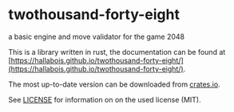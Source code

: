 # twothousand-forty-eight
a basic engine and move validator for the game 2048

This is a library written in rust, the documentation can be found at [https://hallabois.github.io/twothousand-forty-eight/](https://hallabois.github.io/twothousand-forty-eight/).

The most up-to-date version can be downloaded from [crates.io](https://crates.io/crates/twothousand-forty-eight).

See [LICENSE](LICENSE) for information on on the used license (MIT).